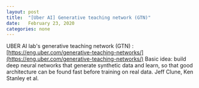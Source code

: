 ```yaml
---
layout: post
title:  "[Uber AI] Generative teaching network (GTN)"
date:   February 23, 2020
categories: none
---
```


UBER AI lab's generative teaching network (GTN) : [https://eng.uber.com/generative-teaching-networks/](https://eng.uber.com/generative-teaching-networks/)
Basic idea: build deep neural networks that generate synthetic data and learn, so that good architecture can be found fast before training on real data.
Jeff Clune, Ken Stanley et al.

